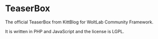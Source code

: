 TeaserBox
=========

The official TeaserBox from KittBlog for WoltLab Community Framework.

It is written in PHP and JavaScript and the license is LGPL.